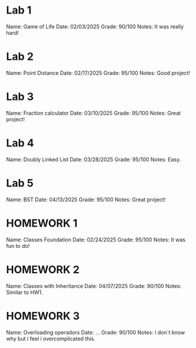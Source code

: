 # Lab 1
Name: Game of Life
Date: 02/03/2025
Grade: 90/100
Notes: It was really hard!

# Lab 2
Name: Point Distance
Date: 02/17/2025
Grade: 95/100
Notes: Good project!

# Lab 3
Name: Fraction calculator
Date: 03/10/2025
Grade: 95/100
Notes: Great project!

# Lab 4
Name: Doubly Linked List
Date: 03/28/2025
Grade: 95/100
Notes: Easy.

 # Lab 5
Name: BST
Date: 04/13/2025
Grade: 95/100
Notes: Great project!


 # HOMEWORK 1
 Name: Classes Foundation
 Date: 02/24/2025
 Grade: 95/100
 Notes: It was fun to do!

 # HOMEWORK 2
 Name: Classes with Inheritance
 Date: 04/07/2025
 Grade: 90/100
 Notes: Similar to HW1.

 # HOMEWORK 3
 Name: Overloading operadors
 Date: ...
 Grade: 90/100
 Notes: I don´t know why but i feel i overcomplicated this.